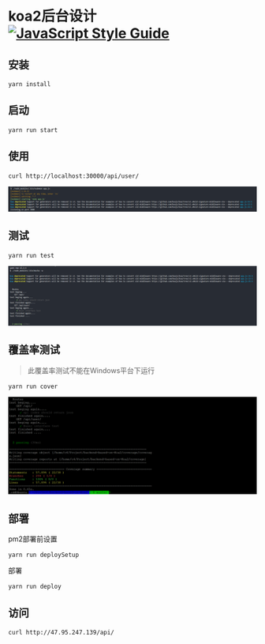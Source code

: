 # koa2后台设计[![JavaScript Style Guide](https://img.shields.io/badge/code_style-standard-brightgreen.svg)](https://standardjs.com)

## 安装

```shell
yarn install
```

## 启动

```shell
yarn run start
```

## 使用

```shell
curl http://localhost:30000/api/user/
```

![user api](./img/start.png)

## 测试

```shell
yarn run test
```

![test](./img/test.png)

## 覆盖率测试

> 此覆盖率测试不能在Windows平台下运行

```shell
yarn run cover
```

![cover](./img/cover.png)

## 部署

pm2部署前设置

```shell
yarn run deploySetup
```

部署

```shell
yarn run deploy
```

## 访问

```shell
curl http://47.95.247.139/api/
```
